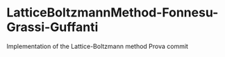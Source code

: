 # LatticeBoltzmannMethod-Fonnesu-Grassi-Guffanti

Implementation of the Lattice-Boltzmann method
Prova commit